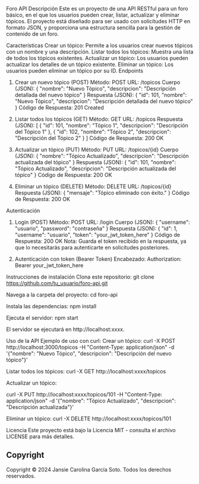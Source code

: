 Foro API
Descripción
Este es un proyecto de una API RESTful para un foro básico, en el que los usuarios pueden crear, listar, actualizar y eliminar tópicos. El proyecto está diseñado para ser usado con solicitudes HTTP en formato JSON, y proporciona una estructura sencilla para la gestión de contenido de un foro.

Características
Crear un tópico: Permite a los usuarios crear nuevos tópicos con un nombre y una descripción.
Listar todos los tópicos: Muestra una lista de todos los tópicos existentes.
Actualizar un tópico: Los usuarios pueden actualizar los detalles de un tópico existente.
Eliminar un tópico: Los usuarios pueden eliminar un tópico por su ID.
Endpoints
1. Crear un nuevo tópico (POST)
Método: POST
URL: /topicos
Cuerpo (JSON):
{ "nombre": "Nuevo Tópico", "descripcion": "Descripción detallada del nuevo tópico" }
Respuesta (JSON):
{ "id": 101, "nombre": "Nuevo Tópico", "descripcion": "Descripción detallada del nuevo tópico" }
Código de Respuesta: 201 Created

2. Listar todos los tópicos (GET)
Método: GET
URL: /topicos
Respuesta (JSON):
[ { "id": 101, "nombre": "Tópico 1", "descripcion": "Descripción del Tópico 1" }, { "id": 102, "nombre": "Tópico 2", "descripcion": "Descripción del Tópico 2" } ]
Código de Respuesta: 200 OK

3. Actualizar un tópico (PUT)
Método: PUT
URL: /topicos/{id}
Cuerpo (JSON):
{ "nombre": "Tópico Actualizado", "descripcion": "Descripción actualizada del tópico" }
Respuesta (JSON):
{ "id": 101, "nombre": "Tópico Actualizado", "descripcion": "Descripción actualizada del tópico" }
Código de Respuesta: 200 OK

4. Eliminar un tópico (DELETE)
Método: DELETE
URL: /topicos/{id}
Respuesta (JSON):
{ "mensaje": "Tópico eliminado con éxito." }
Código de Respuesta: 200 OK

Autenticación
1. Login (POST)
Método: POST
URL: /login
Cuerpo (JSON):
{ "username": "usuario", "password": "contraseña" }
Respuesta (JSON):
{ "id": 1, "username": "usuario", "token": "your_jwt_token_here" }
Código de Respuesta: 200 OK
Nota: Guarda el token recibido en la respuesta, ya que lo necesitarás para autenticarte en solicitudes posteriores.

2. Autenticación con token (Bearer Token)
Encabezado:
Authorization: Bearer your_jwt_token_here

Instrucciones de instalación
Clona este repositorio: git clone https://github.com/tu_usuario/foro-api.git

Navega a la carpeta del proyecto: cd foro-api

Instala las dependencias: npm install

Ejecuta el servidor: npm start

El servidor se ejecutará en http://localhost:xxxx.

Uso de la API
Ejemplo de uso con curl:
Crear un tópico:
curl -X POST http://localhost:3000/topicos -H "Content-Type: application/json" -d '{"nombre": "Nuevo Tópico", "descripcion": "Descripción del nuevo tópico"}'

Listar todos los tópicos:
curl -X GET http://localhost:xxxx/topicos

Actualizar un tópico:

curl -X PUT http://localhost:xxxx/topicos/101 -H "Content-Type: application/json" -d '{"nombre": "Tópico Actualizado", "descripcion": "Descripción actualizada"}'

Eliminar un tópico:
curl -X DELETE http://localhost:xxxx/topicos/101

Licencia
Este proyecto está bajo la Licencia MIT - consulta el archivo LICENSE para más detalles.


## Copyright  
Copyright © 2024 Jansie Carolina García Soto. Todos los derechos reservados.





